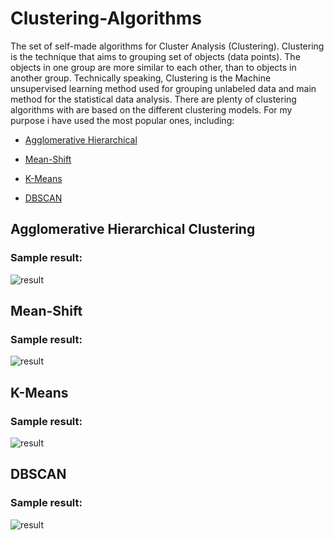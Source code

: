 # Clustering-Algorithms

The set of self-made algorithms for Cluster Analysis (Clustering). Clustering is the technique that aims to grouping set of objects (data points). The objects in one group are more similar to each other, than to objects in another group. Technically speaking, Clustering is the Machine unsupervised learning method used for grouping unlabeled data and main method for the statistical data analysis. There are plenty of clustering algorithms with are based on the different clustering models. For my purpose i have used the most popular ones, including:

- [Agglomerative Hierarchical](#agg)

- [Mean-Shift](#mean-s)

- [K-Means](#kmean)

- [DBSCAN](#dbsc)
<a name="agg"></a>
## Agglomerative Hierarchical Clustering
### Sample result:
![result](https://user-images.githubusercontent.com/44844566/194873845-e181ffeb-44a5-4344-8b00-56cfd6087672.gif)
<a name="mean-s"></a>
## Mean-Shift
### Sample result:
![result](https://user-images.githubusercontent.com/44844566/194872357-62ad9c9a-4cae-45f1-9aba-1e0d8cad2654.gif)
<a name="kmean"></a>
## K-Means
### Sample result:
![result](https://user-images.githubusercontent.com/44844566/194873362-cb474495-9a8f-4c88-9394-56141a6ebf01.gif)
<a name="dbsc"></a>
## DBSCAN
### Sample result:
![result](https://user-images.githubusercontent.com/44844566/194877560-e2a9f245-69fc-45b7-8f74-8c7667d001d0.gif)
